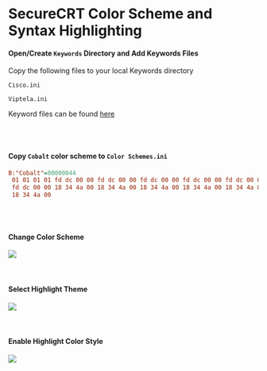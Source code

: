 # SecureCRT Color Scheme and Syntax Highlighting

#### Open/Create `Keywords` Directory and Add Keywords Files
Copy the following files to your local Keywords directory

`Cisco.ini`

`Viptela.ini`

Keyword files can be found [here](https://github.com/cmccormack/dotfiles/tree/master/SecureCRT/Keywords)

<br>
<br>

#### Copy `Cobalt` color scheme to `Color Schemes.ini`
```ini
B:"Cobalt"=00000044
 01 01 01 01 fd dc 00 00 fd dc 00 00 fd dc 00 00 fd dc 00 00 fd dc 00 00 fd dc 00 00 fd dc 00 00
 fd dc 00 00 18 34 4a 00 18 34 4a 00 18 34 4a 00 18 34 4a 00 18 34 4a 00 18 34 4a 00 18 34 4a 00
 18 34 4a 00
```
<br>
<br>

#### Change Color Scheme
<img src="https://github.com/cmccormack/dotfiles/raw/master/SecureCRT/images/change_color_scheme.png" />
<br>
<br>
<br>

#### Select Highlight Theme
<img src="https://github.com/cmccormack/dotfiles/raw/master/SecureCRT/images/add_highlight__select_theme.png" />
<br>
<br>
<br>

#### Enable Highlight Color Style
<img src="https://github.com/cmccormack/dotfiles/raw/master/SecureCRT/images/add_highlight__enable_color.png" />

